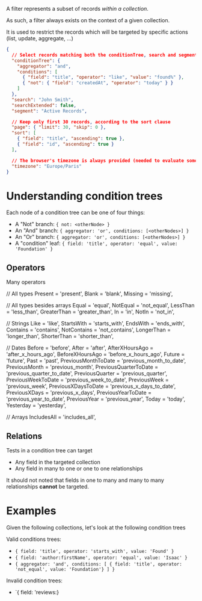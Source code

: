 A filter represents a subset of records _within a collection_.

As such, a filter always exists on the context of a given collection.

It is used to restrict the records which will be targeted by specific actions (list, update, aggregate, ...)

```json
{
  // Select records matching both the conditionTree, search and segment settings
  "conditionTree": {
    "aggregator": "and",
    "conditions": [
      { "field": "title", "operator": "like", "value": "found%" },
      { "not": { "field": "createdAt", "operator": "today" } }
    ]
  },
  "search": "John Smith",
  "searchExtended": false,
  "segment": "Active Records",

  // Keep only first 30 records, according to the sort clause
  "page": { "limit": 30, "skip": 0 },
  "sort": [
    { "field": "title", "ascending": true },
    { "field": "id", "ascending": true }
  ],

  // The browser's timezone is always provided (needed to evaluate some conditions on dates)
  "timezone": "Europe/Paris"
}
```

# Understanding condition trees

Each node of a condition tree can be one of four things:

- A "Not" branch: `{ not: <otherNode> }`
- An "And" branch: `{ aggregator: 'or', conditions: [<otherNodes>] }`
- An "Or" branch: `{ aggregator: 'or', conditions: [<otherNodes>] }`
- A "condition" leaf: `{ field: 'title', operator: 'equal', value: 'Foundation' }`

## Operators

Many operators

// All types
Present = 'present',
Blank = 'blank',
Missing = 'missing',

// All types besides arrays
Equal = 'equal',
NotEqual = 'not_equal',
LessThan = 'less_than',
GreaterThan = 'greater_than',
In = 'in',
NotIn = 'not_in',

// Strings
Like = 'like',
StartsWith = 'starts_with',
EndsWith = 'ends_with',
Contains = 'contains',
NotContains = 'not_contains',
LongerThan = 'longer_than',
ShorterThan = 'shorter_than',

// Dates
Before = 'before',
After = 'after',
AfterXHoursAgo = 'after_x_hours_ago',
BeforeXHoursAgo = 'before_x_hours_ago',
Future = 'future',
Past = 'past',
PreviousMonthToDate = 'previous_month_to_date',
PreviousMonth = 'previous_month',
PreviousQuarterToDate = 'previous_quarter_to_date',
PreviousQuarter = 'previous_quarter',
PreviousWeekToDate = 'previous_week_to_date',
PreviousWeek = 'previous_week',
PreviousXDaysToDate = 'previous_x_days_to_date',
PreviousXDays = 'previous_x_days',
PreviousYearToDate = 'previous_year_to_date',
PreviousYear = 'previous_year',
Today = 'today',
Yesterday = 'yesterday',

// Arrays
IncludesAll = 'includes_all',

## Relations

Tests in a condition tree can target

- Any field in the targeted collection
- Any field in many to one or one to one relationships

It should not noted that fields in one to many and many to many relationships **cannot** be targeted.

# Examples

Given the following collections, let's look at the following condition trees

Valid conditions trees:

- `{ field: 'title', operator: 'starts_with', value: 'Found' }`
- `{ field: 'author:firstName', operator: 'equal', value: 'Isaac' }`
- `{ aggregator: 'and', conditions: [ { field: 'title', operator: 'not_equal', value: 'Foundation'} ] }`

Invalid condition trees:

- `{ field: 'reviews:}
